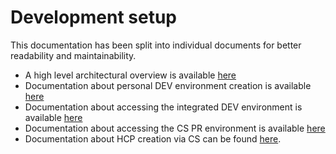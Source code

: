 # Development setup

This documentation has been split into individual documents for better readability and maintainability.

* A high level architectural overview is available [here](../../docs/high-level-architecture.md)
* Documentation about personal DEV environment creation is available [here](../../docs/personal-dev.md)
* Documentation about accessing the integrated DEV environment is available [here](../../docs/integrated-dev.md)
* Documentation about accessing the CS PR environment is available [here](../../docs/cspr.md)
* Documentation about HCP creation via CS can be found [here](../../cluster-service/cluster-creation.md).
